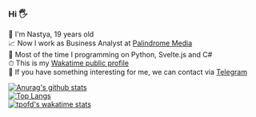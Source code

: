 ### Hi 🖐  
🌈 I'm Nastya, 19 years old  
📈 Now I work as Business Analyst at [Palindrome Media](https://palindrome.media)  
🔪 Most of the time I programming on Python, Svelte.js and C#  
⏱ This is my [Wakatime public profile](https://wakatime.com/@agisina)  
💌 If you have something interesting for me, we can contact via [Telegram](https://t.me/save_me_i_am_in_slavery)   



[![Anurag's github stats](https://github-readme-stats.vercel.app/api?username=tpofd&show_icons=true&hide=prs&theme=react)](https://github.com/anuraghazra/github-readme-stats)  
[![Top Langs](https://github-readme-stats.vercel.app/api/top-langs/?username=tpofd&hide=jupyter%20notebook,css&langs_count=15&theme=react&layout=compact)](https://github.com/anuraghazra/github-readme-stats)  
[![tpofd's wakatime stats](https://github-readme-stats.vercel.app/api/wakatime?username=agisina&theme=react)](https://github.com/anuraghazra/github-readme-stats)
